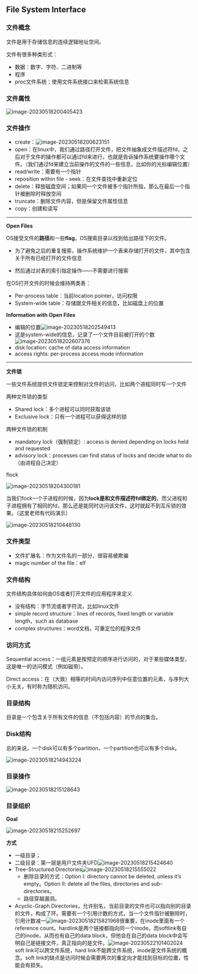
## File System Interface

### 文件概念

文件是用于存储信息的连续逻辑地址空间。

文件有很多种类形式：
- 数据：数字、字符、二进制等
- 程序
- proc文件系统：使用文件系统接口来检索系统信息

### 文件属性

![image-20230518200405423](../img/5.11/image-20230518200405423.png)

### 文件操作

- create：![image-20230518200623151](../img/5.11/image-20230518200623151.png)
- open：在linux中，我们通过路径打开文件，把文件抽象成文件描述符fd，之后对于文件的操作都可以通过fd来进行，也就是告诉操作系统要操作哪个文件。（我们通过fd来建立当前操作的文件的一些信息，比如你的光标编辑位置）
- read/write：需要有一个指针
- reposition within file - seek：在文件查找中重新定位
- delete：释放磁盘空间；如果同一个文件被多个指针所指，那么在最后一个指针被删除时释放空间
- truncate：删除文件内容，但是保留文件属性信息
- copy：创建和读写

---

**Open Files**

OS接受文件的**路径**和一些**flag**。OS搜索目录以找到给出路径下的文件。

- 为了避免之后的重复搜索，操作系统维护一个表来存储打开的文件，其中包含关于所有已经打开的文件信息

- 然后通过对表的索引指定操作——不需要进行搜索

在OS打开文件的时候会维持两类表：

- Per-process table：当前location pointer，访问权限
- System-wide table：存储跟文件相关的信息，比如磁盘上的位置

**Information with Open Files**

- 编辑的位置![image-20230518202549413](../img/5.11/image-20230518202549413.png)
- 这是system-wide的信息，记录了一个文件目前被打开的个数![image-20230518202607376](../img/5.11/image-20230518202607376.png)
- disk location: cache of data access information
- access rights: per-process access mode information

---

**文件锁**

一些文件系统提供文件锁定来控制对文件的访问，比如两个进程同时写一个文件

两种文件锁的类型

- Shared lock：多个进程可以同时获取该锁
- Exclusive lock：只有一个进程可以获得这样的锁

两种文件锁的机制

- mandatory lock（强制锁定）: access is denied depending on locks held and requested
- advisory lock：processes can find status of locks and decide what to do（由进程自己决定）

flock

![image-20230518204300181](../img/5.11/image-20230518204300181.png)

当我们fock一个子进程的时候，因为**lock是和文件描述符fd绑定的**，而父进程和子进程拥有了相同的fd，那么还是能同时访问该文件，这时就起不到互斥锁的效果。（这里老师有代码演示）

![image-20230518210448130](../img/5.11/image-20230518210448130.png)

### 文件类型

- 文件扩展名：作为文件名的一部分，很容易被欺骗
- magic number of the file：elf

### 文件结构

文件结构具体如何由OS或者打开文件的应用程序来定义

- 没有结构：字节流或者字符流，比如linux文件
- simple record structure：lines of records, fixed length or variable length，such as database
- complex structures：word文档，可重定位的程序文件

### 访问方式

Sequential access：一组元素是按预定的顺序进行访问的，对于某些媒体类型，这是唯一的访问模式（例如磁带）。

Direct access：在（大致）相等的时间内访问序列中任意位置的元素，与序列大小无关，有时称为随机访问。

### 目录结构

目录是一个包含关于所有文件的信息（不包括内容）的节点的集合。

### Disk结构

总的来说，一个disk可以有多个partition，一个partition也可以有多个disk。

![image-20230518214943224](../img/5.11/image-20230518214943224.png)

### 目录操作

![image-20230518215128643](../img/5.11/image-20230518215128643.png)

### 目录组织

**Goal**

![image-20230518215252697](../img/5.11/image-20230518215252697.png)

**方式**

- 一级目录；
- 二级目录：第一层是用户文件夹UFD![image-20230518215424640](../img/5.11/image-20230518215424640.png)
- Tree-Structured Directories![image-20230518215555022](../img/5.11/image-20230518215555022.png)
    - 删除目录的方式：Option I: directory cannot be deleted, unless it’s empty。Option II: delete all the files, directories and sub-directories。
    - 路径穿越漏洞。
- Acyclic-Graph Directories，允许别名，当前目录的文件也可以指向别的目录的文件，构成了环。需要有一个引用计数的方式，当一个文件指针被删除时，引用计数减一![image-20230518215821968](../img/5.11/image-20230518215821968.png)很重要，在inode里面有一个reference count。hardlink是两个链接都指向同一个inode，而softlink有自己的inode，从而也有自己的data block，但他会在自己的data block中会写明自己是链接文件，真正指向的是文件。![image-20230522101402024](../img/5.20/image-20230522101402024.png)soft link可以跨文件系统，hard link不能跨文件系统，inode是文件系统的概念。soft link的缺点是访问时候会需要两次的重定向才能找到目标的位置，性能会有损失。
